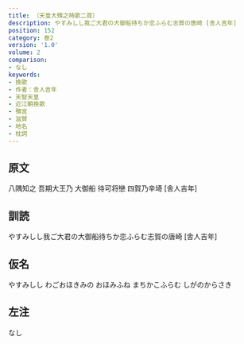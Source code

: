 ```yaml
---
title: （天皇大殯之時歌二首）
description: やすみしし我ご大君の大御船待ちか恋ふらむ志賀の唐崎 [舎人吉年]
position: 152
category: 巻2
version: '1.0'
volume: 2
comparison:
- なし
keywords:
- 挽歌
- 作者：舎人吉年
- 天智天皇
- 近江朝挽歌
- 殯宮
- 滋賀
- 地名
- 枕詞
---
```


## 原文

八隅知之 吾期大王乃 大御船 待可将戀 四賀乃辛埼 [舎人吉年]

## 訓読

やすみしし我ご大君の大御船待ちか恋ふらむ志賀の唐崎 [舎人吉年]

## 仮名

やすみしし わごおほきみの おほみふね まちかこふらむ しがのからさき

## 左注

なし
